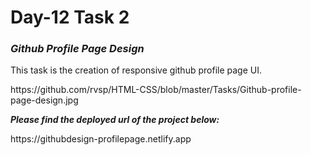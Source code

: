 <h1>Day-12 Task 2 </h1>
<h3><b><i>Github Profile Page Design</i></b></h3>

<p>This task is the creation of responsive github profile page UI.</p>
<p>https://github.com/rvsp/HTML-CSS/blob/master/Tasks/Github-profile-page-design.jpg</p>

<p><b><i>Please find the deployed url of the project below:</i></b></p>
https://githubdesign-profilepage.netlify.app
